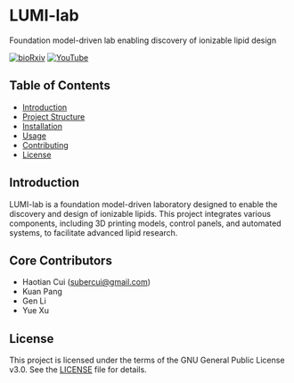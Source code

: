 # LUMI-lab

Foundation model-driven lab enabling discovery of ionizable lipid design

[![bioRxiv](https://img.shields.io/badge/Preprint-bioRxiv-green)](https://www.biorxiv.org/content/10.1101/2025.02.14.638383)
[![YouTube](https://img.shields.io/badge/Demo-YouTube-red)](https://youtu.be/POOgIiKRSiE)

## Table of Contents

- [Introduction](#introduction)
- [Project Structure](#project-structure)
- [Installation](#installation)
- [Usage](#usage)
- [Contributing](#contributing)
- [License](#license)

## Introduction

LUMI-lab is a foundation model-driven laboratory designed to enable the discovery and design of ionizable lipids. This project integrates various components, including 3D printing models, control panels, and automated systems, to facilitate advanced lipid research.

## Core Contributors

- Haotian Cui ([subercui@gmail.com](mailto:subercui@gmail.com))
- Kuan Pang
- Gen Li
- Yue Xu

## License

This project is licensed under the terms of the GNU General Public License v3.0. See the [LICENSE](LICENSE) file for details.
